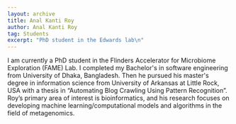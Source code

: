 ```yaml
---
layout: archive
title: Anal Kanti Roy
author: Anal Kanti Roy
tag: Students
excerpt: "PhD student in the Edwards lab\n"
---
```

I am currently a PhD student in the Flinders Accelerator for Microbiome Exploration (FAME) Lab. I completed my Bachelor's in software engineering from University of Dhaka, Bangladesh. Then he pursued his master's degree in information science from University of Arkansas at Little Rock, USA with a thesis in “Automating Blog Crawling Using Pattern Recognition”. Roy’s primary area of interest is bioinformatics, and his research focuses on developing machine learning/computational models and algorithms in the field of metagenomics.